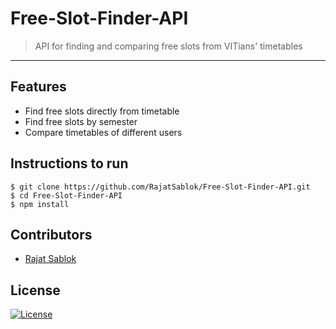 # Free-Slot-Finder-API

> <Subtitle>
> API for finding and comparing free slots from VITians' timetables

---

<!-- [![DOCS](https://img.shields.io/badge/Documentation-see%20docs-green?style=flat-square&logo=appveyor)](INSERT_LINK_FOR_DOCS_HERE) -->
<!-- [![UI ](https://img.shields.io/badge/User%20Interface-Link%20to%20UI-orange?style=flat-square&logo=appveyor)](INSERT_UI_LINK_HERE) -->

## Features

- Find free slots directly from timetable
- Find free slots by semester
- Compare timetables of different users

<!-- ## Screenshots

<img src="https://github.com/akshatvg/common-entry-test/raw/master/static/img/header.png" alt="Project Screenshots"> -->

## Instructions to run

```
$ git clone https://github.com/RajatSablok/Free-Slot-Finder-API.git
$ cd Free-Slot-Finder-API
$ npm install

```

## Contributors

- <a href="https://github.com/RajatSablok">Rajat Sablok</a>

## License

[![License](http://img.shields.io/:license-mit-blue.svg?style=flat-square)](http://badges.mit-license.org)
